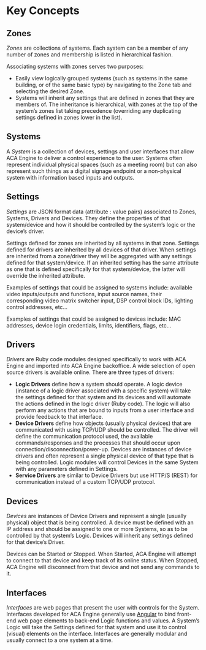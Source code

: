 # Key Concepts

## Zones

*Zones* are collections of systems. Each system can be a member of any number of zones and membership is listed in hierarchical fashion.

Associating systems with zones serves two purposes:

- Easily view logically grouped systems (such as systems in the same building, or of the same basic type) by navigating to the Zone tab and selecting the desired Zone.
- Systems will inherit any settings that are defined in zones that they are members of. The inheritance is hierarchical, with zones at the top of the system’s zones list taking precedence (overriding any duplicating settings defined in zones lower in the list).


## Systems

A *System* is a collection of devices, settings and user interfaces that allow ACA Engine to deliver a control experience to the user.
Systems often represent individual physical spaces (such as a meeting room) but can also represent such things as a digital signage endpoint or a non-physical system with information based inputs and outputs. 


## Settings

*Settings* are JSON format data (attribute : value pairs) associated to Zones, Systems, Drivers and Devices. They define the properties of that system/device and how it should be controlled by the system’s logic or the device’s driver.

Settings defined for zones are inherited by all systems in that zone. Settings defined for drivers are inherited by all devices of that driver. When settings are inherited from a zone/driver they will be aggregated with any settings defined for that system/device. If an inherited setting has the same attribute as one that is defined specifically for that system/device, the latter will override the inherited attribute.

Examples of settings that could be assigned to systems include: available video inputs/outputs and functions, input source names, their corresponding video matrix switcher input, DSP control block IDs, lighting control addresses, etc…

Examples of settings that could be assigned to devices include: MAC addresses, device login credentials, limits, identifiers, flags, etc... 


## Drivers

*Drivers* are Ruby code modules designed specifically to work with ACA Engine and imported into ACA Engine backoffice. A wide selection of open source drivers is available online. There are three types of drivers:


* **Logic Drivers** define how a system should operate. A logic device (instance of a logic driver associated with a specific system) will take the settings defined for that system and its devices and will automate the actions defined in the logic driver (Ruby code). The logic will also perform any actions that are bound to inputs from a user interface and provide feedback to that interface.
* **Device Drivers** define how objects (usually physical devices) that are communicated with using TCP/UDP should be controlled. The driver will define the communication protocol used, the available commands/responses and the processes that should occur upon connection/disconnection/power-up. Devices are instances of device drivers and often represent a single physical device of that type that is being controlled. Logic modules will control Devices in the same System with any parameters defined in Settings.
* **Service Drivers** are similar to Device Drivers but use HTTP/S (REST) for communication instead of a custom TCP/UDP protocol.


## Devices

*Devices* are instances of Device Drivers and represent a single (usually physical) object that is being controlled. A device must be defined with an IP address and should be assigned to one or more Systems, so as to be controlled by that system’s Logic. Devices will inherit any settings defined for that device’s Driver.

Devices can be Started or Stopped. When Started, ACA Engine will attempt to connect to that device and keep track of its online status. When Stopped, ACA Engine will disconnect from that device and not send any commands to it.


## Interfaces

*Interfaces* are web pages that present the user with controls for the System. Interfaces developed for ACA Engine generally use [Angular](https://angular.io/) to bind front-end web page elements to back-end Logic functions and values. A System’s Logic will take the Settings defined for that system and use it to control (visual) elements on the interface. Interfaces are generally modular and usually connect to a one system at a time.
